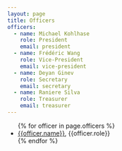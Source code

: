 ```yaml
---
layout: page
title: Officers
officers:
  - name: Michael Kohlhase
    role: President
    email: president
  - name: Frédéric Wang
    role: Vice-President
    email: vice-president
  - name: Deyan Ginev
    role: Secretary
    email: secretary
  - name: Raniere Silva
    role: Treasurer
    email: treasurer
---
```


<ul>
{% for officer in page.officers %}
<li><a href="mailto:{{officer.email}}@{{site.emaildomain}}">{{officer.name}}</a>, {{officer.role}}</li>
{% endfor %}
</ul>
